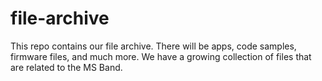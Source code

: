 # file-archive
This repo contains our file archive. There will be apps, code samples, firmware files, and much more. We have a growing collection of files that are related to the MS Band.
